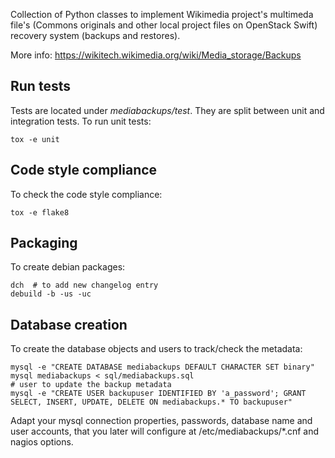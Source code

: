 Collection of Python classes to implement Wikimedia project's multimeda file's (Commons originals and other local project files on OpenStack Swift) recovery system (backups and restores).

More info: https://wikitech.wikimedia.org/wiki/Media_storage/Backups

## Run tests

Tests are located under *mediabackups/test*. They are split between unit and integration tests. To run unit tests:

```
tox -e unit
```

## Code style compliance

To check the code style compliance:

```
tox -e flake8
```

## Packaging

To create debian packages:

```
dch  # to add new changelog entry
debuild -b -us -uc
```

## Database creation

To create the database objects and users to track/check the metadata:

```
mysql -e "CREATE DATABASE mediabackups DEFAULT CHARACTER SET binary"
mysql mediabackups < sql/mediabackups.sql
# user to update the backup metadata
mysql -e "CREATE USER backupuser IDENTIFIED BY 'a_password'; GRANT SELECT, INSERT, UPDATE, DELETE ON mediabackups.* TO backupuser"
```

Adapt your mysql connection properties, passwords, database name and user accounts, that you later will configure at /etc/mediabackups/*.cnf and nagios options.
